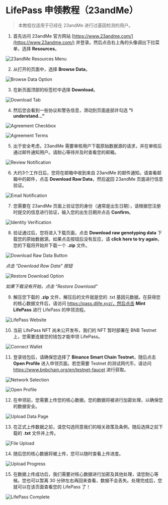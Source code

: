 # LifePass 申领教程（23andMe）

> 本教程仅适用于已经在 23andMe 进行过基因检测的用户。
> 

1. 首先访问 23andMe 官方网站 [https://www.23andme.com/](https://www.23andme.com/) 并登录。然后点击右上角的头像调出下拉菜单，选择 **Resources**。

![23andMe Resources Menu](../imgs/tutorials/23andme/23andme-step-01.jpg)

2. 从打开的页面中，选择 **Browse Data**。

![Browse Data Option](../imgs/tutorials/23andme/23andme-step-02.jpg)

3. 在新页面顶部的标签栏中选择 **Download**。

![Download Tab](../imgs/tutorials/23andme/23andme-step-03.jpg)

4. 然后您会看到一些协议和警告信息，滑动到页面底部并勾选 **"I understand..."**

![Agreement Checkbox](../imgs/tutorials/23andme/23andme-step-04.jpg)

![Agreement Terms](../imgs/tutorials/23andme/23andme-step-05.jpg)

5. 出于安全考虑，23andMe 需要审核用户下载原始数据源的请求，并在审核后通过邮件通知用户。请耐心等待并及时查看您的邮箱。

![Review Notification](../imgs/tutorials/23andme/23andme-step-06.jpg)

6. 大约3个工作日后，您将在邮箱中收到来自 23andMe 的邮件通知。请查看邮箱中的邮件，点击 **Download Raw Data**，然后返回 23andMe 页面进行信息验证。

![Email Notification](../imgs/tutorials/23andme/23andme-step-07.png)

7. 您需要在 23andMe 页面上验证您的身份（通常是出生日期），请根据您注册时提交的信息进行验证，输入您的出生日期并点击 **Confirm**。

![Identity Verification](../imgs/tutorials/23andme/23andme-step-08.jpg)

8. 验证通过后，您将进入下载页面，点击 **Download raw genotyping data** 下载您的原始数据源。如果点击按钮后没有反应，请 **click here to try again**，您的下载将开始并下载一个 **.zip** 文件。

![Download Raw Data Button](../imgs/tutorials/23andme/23andme-step-09.jpg)

*点击 "Download Raw Data" 按钮*

![Restore Download Option](../imgs/tutorials/23andme/23andme-step-10.jpg)

*如果下载没有开始，点击 "Restore Download"*

9. 解压您下载的 **.zip** 文件，解压后的文件就是您的 .txt 基因元数据。在获得您的核心数据文件后，请访问 https://pass.dlife.xyz/，然后点击 **Mint LifePass** 进行 LifePass 的申领流程。

![LifePass Website](../imgs/tutorials/WeGene/wegene-step-05.png)

10. 当前 LifePass NFT 尚未公开发布，我们的 NFT 暂时部署在 BNB Testnet 上，您需要连接您的钱包才能申领 LifePass。

![Connect Wallet](../imgs/tutorials/WeGene/wegene-step-06.png)

11. 登录钱包后，请确保您选择了 **Binance Smart Chain Testnet**，随后点击 **Open Profile** 进入申领页面。若您需要 Testnet 的测试网代币，请访问 https://www.bnbchain.org/en/testnet-faucet 进行获取。

![Network Selection](../imgs/tutorials/WeGene/wegene-step-07.png)

![Open Profile](../imgs/tutorials/WeGene/wegene-step-08.png)

12. 在申领前，您需要上传您的核心数据。您的数据将被进行加密处理，以确保您的数据安全。

![Upload Data Page](../imgs/tutorials/WeGene/wegene-step-09.png)

13. 在正式上传数据之前，请您勾选同意我们的相关政策及条例，随后选择之前下载的 **.txt** 文件并上传。

![File Upload](../imgs/tutorials/WeGene/wegene-step-10.png)

14. 随后您的核心数据将被上传，您可以随时查看上传进度。

![Upload Progress](../imgs/tutorials/WeGene/wegene-step-11.png)

15. 在数据上传成功后，我们需要对核心数据进行加密及其他处理，请您耐心等候。您也可以暂离 30 分钟左右再回来查看，数据不会丢失。处理完成后，您就可以在该页面查看您的 LifePass 了！

![LifePass Complete](../imgs/tutorials/WeGene/wegene-step-12.png)
